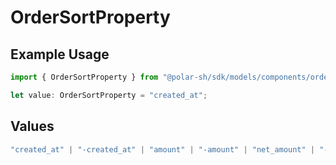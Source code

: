 # OrderSortProperty

## Example Usage

```typescript
import { OrderSortProperty } from "@polar-sh/sdk/models/components/ordersortproperty.js";

let value: OrderSortProperty = "created_at";
```

## Values

```typescript
"created_at" | "-created_at" | "amount" | "-amount" | "net_amount" | "-net_amount" | "customer" | "-customer" | "product" | "-product" | "discount" | "-discount" | "subscription" | "-subscription"
```